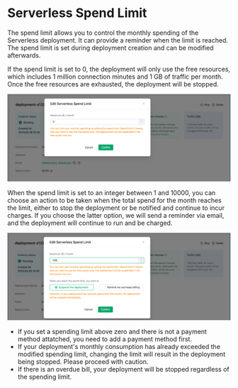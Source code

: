 # Serverless Spend Limit

The spend limit allows you to control the monthly spending of the Serverless deployment. It can provide a reminder when the limit is reached. The spend limit is set during deployment creation and can be modified afterwards.

If the spend limit is set to 0, the deployment will only use the free resources, which includes 1 million connection minutes and 1 GB of traffic per month. Once the free resources are exhausted, the deployment will be stopped.

   ![spend_limit_0](./_assets/spend_limit_0.png)

When the spend limit is set to an integer between 1 and 10000, you can choose an action to be taken when the total spend for the month reaches the limit, either to stop the deployment or be notified and continue to incur charges. If you choose the latter option, we will send a reminder via email, and the deployment will continue to run and be charged.

   ![spend_limit_1](./_assets/spend_limit_1.png)

- If you set a spending limit above zero and there is not a payment method attatched, you need to add a payment method first. 
- If your deployment's monthly consumption has already exceeded the modified spending limit, changing the limit will result in the deployment being stopped. Please proceed with caution.
- If there is an overdue bill, your deployment will be stopped regardless of the spending limit.



